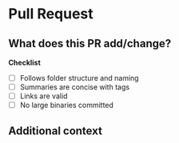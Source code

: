 # Pull Request

**What does this PR add/change?**
- 

**Checklist**
- [ ] Follows folder structure and naming
- [ ] Summaries are concise with tags
- [ ] Links are valid
- [ ] No large binaries committed

**Additional context**
-
